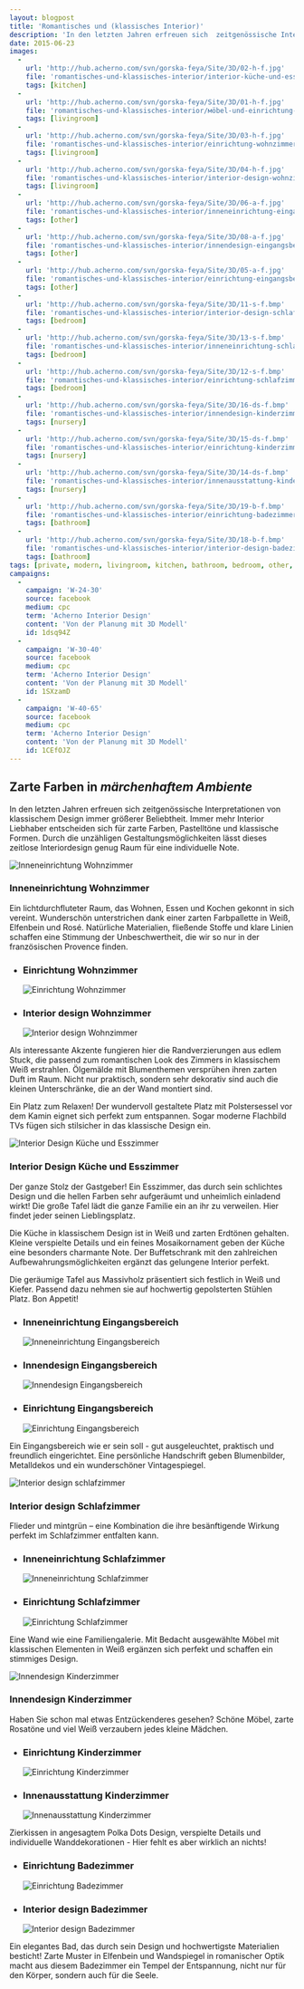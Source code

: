 ```yaml
---
layout: blogpost
title: 'Romantisches und (klassisches Interior)'
description: 'In den letzten Jahren erfreuen sich  zeitgenössische Interpretationen von klassischem Design immer größerer Beliebtheit. Immer mehr Interior Liebhaber entscheiden sich für zarte Farben, Pastelltöne und klassische Formen.'
date: 2015-06-23
images:
  -
    url: 'http://hub.acherno.com/svn/gorska-feya/Site/3D/02-h-f.jpg'
    file: 'romantisches-und-klassisches-interior/interior-küche-und-esszimmer.jpg'
    tags: [kitchen]
  -
    url: 'http://hub.acherno.com/svn/gorska-feya/Site/3D/01-h-f.jpg'
    file: 'romantisches-und-klassisches-interior/мöbel-und-einrichtung-wohnzimmer.jpg'
    tags: [livingroom]
  -
    url: 'http://hub.acherno.com/svn/gorska-feya/Site/3D/03-h-f.jpg'
    file: 'romantisches-und-klassisches-interior/einrichtung-wohnzimmer.jpg'
    tags: [livingroom]
  -
    url: 'http://hub.acherno.com/svn/gorska-feya/Site/3D/04-h-f.jpg'
    file: 'romantisches-und-klassisches-interior/interior-design-wohnzimmer.jpg'
    tags: [livingroom]
  -
    url: 'http://hub.acherno.com/svn/gorska-feya/Site/3D/06-a-f.jpg'
    file: 'romantisches-und-klassisches-interior/inneneinrichtung-eingangsbereich.jpg'
    tags: [other]
  -
    url: 'http://hub.acherno.com/svn/gorska-feya/Site/3D/08-a-f.jpg'
    file: 'romantisches-und-klassisches-interior/innendesign-eingangsbereich.jpg'
    tags: [other]
  -
    url: 'http://hub.acherno.com/svn/gorska-feya/Site/3D/05-a-f.jpg'
    file: 'romantisches-und-klassisches-interior/einrichtung-eingangsbereich.jpg'
    tags: [other]
  -
    url: 'http://hub.acherno.com/svn/gorska-feya/Site/3D/11-s-f.bmp'
    file: 'romantisches-und-klassisches-interior/interior-design-schlafzimmer.jpg'
    tags: [bedroom]
  -
    url: 'http://hub.acherno.com/svn/gorska-feya/Site/3D/13-s-f.bmp'
    file: 'romantisches-und-klassisches-interior/inneneinrichtung-schlafzimmer.jpg'
    tags: [bedroom]
  -
    url: 'http://hub.acherno.com/svn/gorska-feya/Site/3D/12-s-f.bmp'
    file: 'romantisches-und-klassisches-interior/einrichtung-schlafzimmer.jpg'
    tags: [bedroom]
  -
    url: 'http://hub.acherno.com/svn/gorska-feya/Site/3D/16-ds-f.bmp'
    file: 'romantisches-und-klassisches-interior/innendesign-kinderzimmer.jpg'
    tags: [nursery]
  -
    url: 'http://hub.acherno.com/svn/gorska-feya/Site/3D/15-ds-f.bmp'
    file: 'romantisches-und-klassisches-interior/einrichtung-kinderzimmer.jpg'
    tags: [nursery]
  -
    url: 'http://hub.acherno.com/svn/gorska-feya/Site/3D/14-ds-f.bmp'
    file: 'romantisches-und-klassisches-interior/innenausstattung-kinderzimmer.jpg'
    tags: [nursery]
  -
    url: 'http://hub.acherno.com/svn/gorska-feya/Site/3D/19-b-f.bmp'
    file: 'romantisches-und-klassisches-interior/einrichtung-badezimmer.jpg'
    tags: [bathroom]
  -
    url: 'http://hub.acherno.com/svn/gorska-feya/Site/3D/18-b-f.bmp'
    file: 'romantisches-und-klassisches-interior/interior-design-badezimmer.jpg'
    tags: [bathroom]
tags: [private, modern, livingroom, kitchen, bathroom, bedroom, other, nursery]
campaigns:
  -
    campaign: 'W-24-30' 
    source: facebook
    medium: cpc
    term: 'Acherno Interior Design'
    content: 'Von der Planung mit 3D Modell'
    id: 1dsq94Z
  -
    campaign: 'W-30-40' 
    source: facebook
    medium: cpc
    term: 'Acherno Interior Design'
    content: 'Von der Planung mit 3D Modell'
    id: 1SXzamD
  -
    campaign: 'W-40-65' 
    source: facebook
    medium: cpc
    term: 'Acherno Interior Design'
    content: 'Von der Planung mit 3D Modell'
    id: 1CEfOJZ
---
```

## Zarte Farben in *märchenhaftem Ambiente*
In den letzten Jahren erfreuen sich  zeitgenössische Interpretationen von klassischem Design immer größerer Beliebtheit. Immer mehr Interior Liebhaber entscheiden sich für zarte Farben, Pastelltöne und klassische Formen. Durch die unzähligen Gestaltungsmöglichkeiten lässt dieses zeitlose Interiordesign  genug Raum für eine individuelle Note.

![Inneneinrichtung Wohnzimmer](romantisches-und-klassisches-interior/мöbel-und-einrichtung-wohnzimmer.jpg)
### Inneneinrichtung **Wohnzimmer**

Ein lichtdurchfluteter Raum, das Wohnen, Essen und Kochen gekonnt in sich vereint. Wunderschön unterstrichen dank einer zarten Farbpallette in Weiß, Elfenbein und Rosé. Natürliche Materialien, fließende Stoffe und klare Linien schaffen eine Stimmung der Unbeschwertheit, die wir so  nur in der französischen Provence finden.

-   ### Einrichtung **Wohnzimmer**
    ![Einrichtung Wohnzimmer](romantisches-und-klassisches-interior/einrichtung-wohnzimmer.jpg)
-   ### Interior design **Wohnzimmer**
    ![Interior design Wohnzimmer](romantisches-und-klassisches-interior/interior-design-wohnzimmer.jpg)

Als interessante Akzente  fungieren hier die Randverzierungen aus edlem Stuck, die passend zum romantischen Look des Zimmers in klassischem Weiß erstrahlen. Ölgemälde mit Blumenthemen versprühen ihren zarten Duft im Raum. Nicht nur praktisch, sondern sehr dekorativ sind auch die kleinen Unterschränke, die an der Wand montiert sind.  

Ein Platz zum Relaxen! Der wundervoll gestaltete Platz mit Polstersessel vor dem  Kamin eignet sich perfekt zum entspannen. Sogar moderne Flachbild TVs fügen sich stilsicher in das klassische Design ein.

![Interior Design Küche und Esszimmer](romantisches-und-klassisches-interior/interior-küche-und-esszimmer.jpg)
### Interior Design **Küche und Esszimmer**

Der ganze Stolz der Gastgeber! Ein Esszimmer, das durch sein schlichtes Design und die hellen Farben sehr aufgeräumt und unheimlich einladend wirkt!
Die große Tafel lädt die ganze Familie ein an ihr zu verweilen. Hier findet jeder seinen Lieblingsplatz. 

Die Küche in klassischem Design ist in Weiß und zarten Erdtönen gehalten. Kleine  verspielte Details und ein feines Mosaikornament geben der Küche eine besonders charmante Note. Der Buffetschrank mit den zahlreichen Aufbewahrungsmöglichkeiten ergänzt das gelungene Interior perfekt.

Die geräumige Tafel aus Massivholz präsentiert sich festlich in Weiß und Kiefer. Passend dazu nehmen sie auf hochwertig gepolsterten Stühlen Platz.
Bon Appetit!

-   ### Inneneinrichtung **Eingangsbereich**
    ![Inneneinrichtung Eingangsbereich](romantisches-und-klassisches-interior/inneneinrichtung-eingangsbereich.jpg)
-   ### Innendesign **Eingangsbereich**
    ![Innendesign Eingangsbereich](romantisches-und-klassisches-interior/innendesign-eingangsbereich.jpg)
-   ### Einrichtung **Eingangsbereich**
    ![Einrichtung Eingangsbereich](romantisches-und-klassisches-interior/einrichtung-eingangsbereich.jpg)

Ein Eingangsbereich wie er sein soll - gut ausgeleuchtet, praktisch und freundlich eingerichtet. Eine persönliche Handschrift geben Blumenbilder, Metalldekos und ein wunderschöner Vintagespiegel.

![Interior design schlafzimmer](romantisches-und-klassisches-interior/interior-design-schlafzimmer.jpg)
### Interior design **Schlafzimmer**

Flieder und mintgrün – eine Kombination die ihre besänftigende Wirkung perfekt im Schlafzimmer entfalten kann. 

-   ### Inneneinrichtung **Schlafzimmer**
    ![Inneneinrichtung Schlafzimmer](romantisches-und-klassisches-interior/inneneinrichtung-schlafzimmer.jpg)
-   ### Einrichtung **Schlafzimmer**
    ![Einrichtung Schlafzimmer](romantisches-und-klassisches-interior/einrichtung-schlafzimmer.jpg)

Eine Wand wie eine Familiengalerie. Mit Bedacht ausgewählte Möbel mit klassischen Elementen in Weiß  ergänzen sich perfekt und schaffen ein stimmiges Design.

![Innendesign Kinderzimmer](romantisches-und-klassisches-interior/innendesign-kinderzimmer.jpg)
### Innendesign **Kinderzimmer**

Haben Sie schon mal etwas Entzückenderes gesehen? Schöne  Möbel, zarte Rosatöne und viel Weiß verzaubern jedes kleine Mädchen.

-   ### Einrichtung **Kinderzimmer**
    ![Einrichtung Kinderzimmer](romantisches-und-klassisches-interior/einrichtung-kinderzimmer.jpg)
-   ### Innenausstattung **Kinderzimmer**
    ![Innenausstattung Kinderzimmer](romantisches-und-klassisches-interior/innenausstattung-kinderzimmer.jpg)

Zierkissen in angesagtem Polka Dots Design, verspielte Details und individuelle Wanddekorationen - Hier fehlt es aber wirklich an nichts!

-   ### Einrichtung **Badezimmer**
    ![Einrichtung Badezimmer](romantisches-und-klassisches-interior/einrichtung-badezimmer.jpg)
-   ### Interior design **Badezimmer**
    ![Interior design Badezimmer](romantisches-und-klassisches-interior/interior-design-badezimmer.jpg)

Ein elegantes Bad, das durch sein Design und  hochwertigste Materialien besticht! Zarte Muster in Elfenbein und Wandspiegel in romanischer Optik macht aus diesem Badezimmer ein Tempel der Entspannung, nicht nur für den Körper, sondern auch für die Seele.